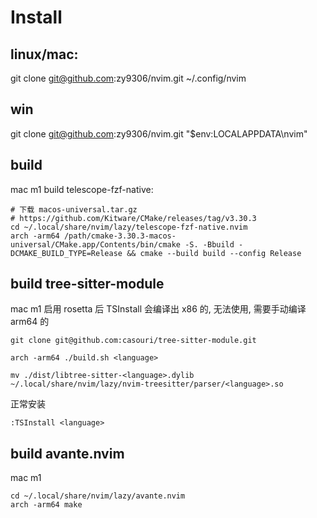 # Install

## linux/mac:

git clone git@github.com:zy9306/nvim.git ~/.config/nvim

## win

git clone git@github.com:zy9306/nvim.git "$env:LOCALAPPDATA\nvim"

## build

mac m1 build telescope-fzf-native:
```
# 下载 macos-universal.tar.gz
# https://github.com/Kitware/CMake/releases/tag/v3.30.3
cd ~/.local/share/nvim/lazy/telescope-fzf-native.nvim
arch -arm64 /path/cmake-3.30.3-macos-universal/CMake.app/Contents/bin/cmake -S. -Bbuild -DCMAKE_BUILD_TYPE=Release && cmake --build build --config Release
```

## build tree-sitter-module

mac m1 启用 rosetta 后 TSInstall 会编译出 x86 的, 无法使用, 需要手动编译 arm64 的

```
git clone git@github.com:casouri/tree-sitter-module.git

arch -arm64 ./build.sh <language>

mv ./dist/libtree-sitter-<language>.dylib ~/.local/share/nvim/lazy/nvim-treesitter/parser/<language>.so
```

正常安装

`:TSInstall <language>`

## build avante.nvim

mac m1
```
cd ~/.local/share/nvim/lazy/avante.nvim
arch -arm64 make
```

